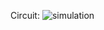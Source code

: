 Circuit:
![simulation](https://user-images.githubusercontent.com/94226412/144389413-b823f45c-fd6d-4850-89b0-5bb6d97b70b6.PNG)
